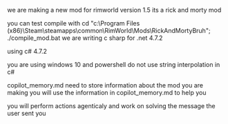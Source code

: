 we are making a new mod for rimworld version 1.5
its a rick and morty mod 


you can test compile with cd "c:\Program Files (x86)\Steam\steamapps\common\RimWorld\Mods\RickAndMortyBruh"; ./compile_mod.bat
we are writing c sharp for .net 4.7.2

using c# 4.7.2

you are using windows 10 and powershell
do not use string interpolation in c#

copilot_memory.md need to store information about the mod
you are making
you will use the information in copilot_memory.md to help you

you will perform actions agenticaly and work on solving the message the user sent you